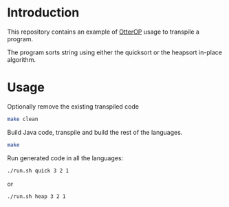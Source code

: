 # Introduction

This repository contains an example of [OtterOP](https://github.com/otterop/otterop) usage to transpile a program.

The program sorts string using either the quicksort or the heapsort in-place algorithm.

# Usage

Optionally remove the existing transpiled code

```sh
make clean
```

Build Java code, transpile and build the rest of the languages.

```sh
make
```

Run generated code in all the languages:

```sh
./run.sh quick 3 2 1
```

or

```sh
./run.sh heap 3 2 1
```
